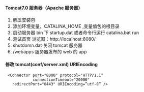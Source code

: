 #### Tomcat7.0 服务器（Apache 服务器）

1. 解压安装包
2. 添加环境变量，CATALINA_HOME ,变量值包的根目录
3. 启动服务器 bin 下 startup.dat 或者命令行运行 catalina.bat run
4. 测试首页 浏览器：http://localhost:8080/
5. shutdomn.dat 关闭 tomcat 服务器
6. /webapps 服务器发布的 web 的 app

#### 修改 tomcat(conf/server.xml) URIEncoding

```
 <Connector port="8080" protocol="HTTP/1.1"
            connectionTimeout="20000"
   redirectPort="8443" URIEncoding=”utf-8” />
```
